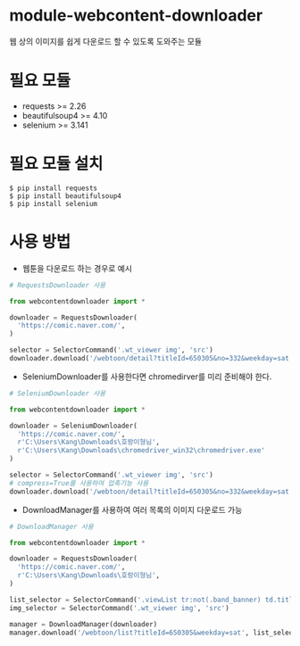 # module-webcontent-downloader
웹 상의 이미지를 쉽게 다운로드 할 수 있도록 도와주는 모듈

# 필요 모듈
- requests >= 2.26
- beautifulsoup4 >= 4.10
- selenium >= 3.141

# 필요 모듈 설치
```
$ pip install requests
$ pip install beautifulsoup4
$ pip install selenium
```

# 사용 방법
- 웹툰을 다운로드 하는 경우로 예시
```python
# RequestsDownloader 사용

from webcontentdownloader import *

downloader = RequestsDownloader(
  'https://comic.naver.com/', 
)

selector = SelectorCommand('.wt_viewer img', 'src')
downloader.download('/webtoon/detail?titleId=650305&no=332&weekday=sat', selector)
```
- SeleniumDownloader를 사용한다면 chromedirver를 미리 준비해야 한다.
```python
# SeleniumDownloader 사용

from webcontentdownloader import *

downloader = SeleniumDownloader(
  'https://comic.naver.com/', 
  r'C:\Users\Kang\Downloads\호랑이형님', 
  r'C:\Users\Kang\Downloads\chromedriver_win32\chromedriver.exe'
)

selector = SelectorCommand('.wt_viewer img', 'src')
# compress=True를 사용하여 압축기능 사용
downloader.download('/webtoon/detail?titleId=650305&no=332&weekday=sat', selector, True)
```
- DownloadManager를 사용하여 여러 목록의 이미지 다운로드 가능
```python
# DownloadManager 사용

from webcontentdownloader import *

downloader = RequestsDownloader(
  'https://comic.naver.com/', 
  r'C:\Users\Kang\Downloads\호랑이형님', 
)

list_selector = SelectorCommand('.viewList tr:not(.band_banner) td.title a', 'href')
img_selector = SelectorCommand('.wt_viewer img', 'src')

manager = DownloadManager(downloader)
manager.download('/webtoon/list?titleId=650305&weekday=sat', list_selector, img_selector)
```
